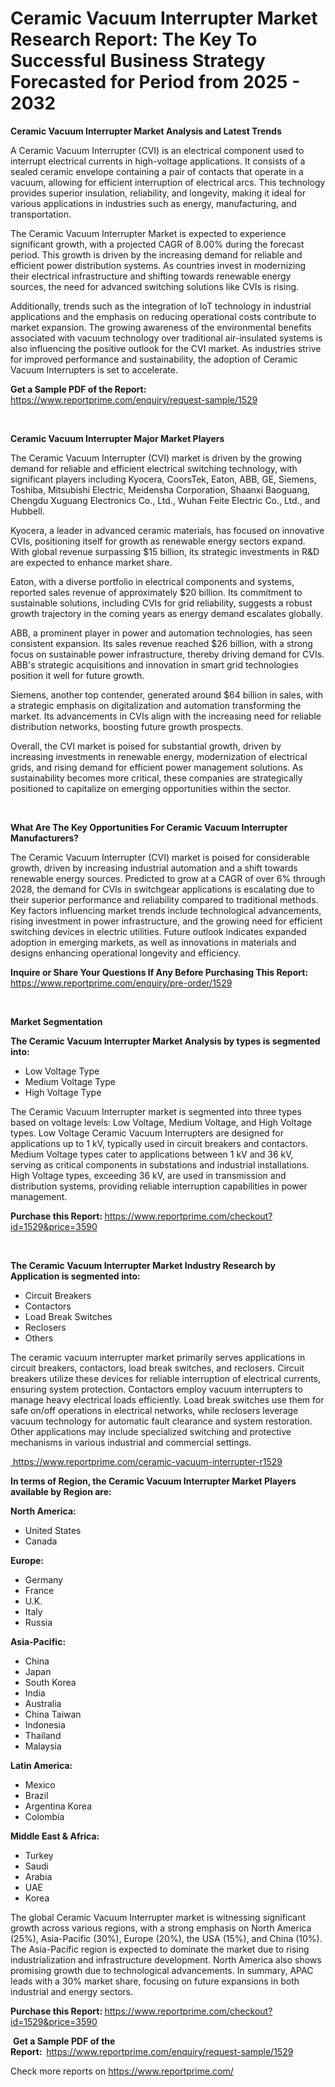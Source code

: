 <p><h1>Ceramic Vacuum Interrupter Market Research Report: The Key To Successful Business Strategy Forecasted for Period from 2025 - 2032</h1></p><p><strong>Ceramic Vacuum Interrupter Market Analysis and Latest Trends</strong></p>
<p><p>A Ceramic Vacuum Interrupter (CVI) is an electrical component used to interrupt electrical currents in high-voltage applications. It consists of a sealed ceramic envelope containing a pair of contacts that operate in a vacuum, allowing for efficient interruption of electrical arcs. This technology provides superior insulation, reliability, and longevity, making it ideal for various applications in industries such as energy, manufacturing, and transportation.</p><p>The Ceramic Vacuum Interrupter Market is expected to experience significant growth, with a projected CAGR of 8.00% during the forecast period. This growth is driven by the increasing demand for reliable and efficient power distribution systems. As countries invest in modernizing their electrical infrastructure and shifting towards renewable energy sources, the need for advanced switching solutions like CVIs is rising. </p><p>Additionally, trends such as the integration of IoT technology in industrial applications and the emphasis on reducing operational costs contribute to market expansion. The growing awareness of the environmental benefits associated with vacuum technology over traditional air-insulated systems is also influencing the positive outlook for the CVI market. As industries strive for improved performance and sustainability, the adoption of Ceramic Vacuum Interrupters is set to accelerate.</p></p>
<p><strong>Get a Sample PDF of the Report:&nbsp;</strong> <a href="https://www.reportprime.com/enquiry/request-sample/1529?utm_campaign=3188&utm_medium=2&utm_source=Github&utm_content=ia&utm_term=18032025&utm_id=ceramic-vacuum-interrupter">https://www.reportprime.com/enquiry/request-sample/1529</a></p>
<p>&nbsp;</p>
<p><strong>Ceramic Vacuum Interrupter Major Market Players</strong></p>
<p><p>The Ceramic Vacuum Interrupter (CVI) market is driven by the growing demand for reliable and efficient electrical switching technology, with significant players including Kyocera, CoorsTek, Eaton, ABB, GE, Siemens, Toshiba, Mitsubishi Electric, Meidensha Corporation, Shaanxi Baoguang, Chengdu Xuguang Electronics Co., Ltd., Wuhan Feite Electric Co., Ltd., and Hubbell.</p><p>Kyocera, a leader in advanced ceramic materials, has focused on innovative CVIs, positioning itself for growth as renewable energy sectors expand. With global revenue surpassing $15 billion, its strategic investments in R&D are expected to enhance market share.</p><p>Eaton, with a diverse portfolio in electrical components and systems, reported sales revenue of approximately $20 billion. Its commitment to sustainable solutions, including CVIs for grid reliability, suggests a robust growth trajectory in the coming years as energy demand escalates globally.</p><p>ABB, a prominent player in power and automation technologies, has seen consistent expansion. Its sales revenue reached $26 billion, with a strong focus on sustainable power infrastructure, thereby driving demand for CVIs. ABB's strategic acquisitions and innovation in smart grid technologies position it well for future growth.</p><p>Siemens, another top contender, generated around $64 billion in sales, with a strategic emphasis on digitalization and automation transforming the market. Its advancements in CVIs align with the increasing need for reliable distribution networks, boosting future growth prospects.</p><p>Overall, the CVI market is poised for substantial growth, driven by increasing investments in renewable energy, modernization of electrical grids, and rising demand for efficient power management solutions. As sustainability becomes more critical, these companies are strategically positioned to capitalize on emerging opportunities within the sector.</p></p>
<p>&nbsp;</p>
<p><strong>What Are The Key Opportunities For Ceramic Vacuum Interrupter Manufacturers?</strong></p>
<p><p>The Ceramic Vacuum Interrupter (CVI) market is poised for considerable growth, driven by increasing industrial automation and a shift towards renewable energy sources. Predicted to grow at a CAGR of over 6% through 2028, the demand for CVIs in switchgear applications is escalating due to their superior performance and reliability compared to traditional methods. Key factors influencing market trends include technological advancements, rising investment in power infrastructure, and the growing need for efficient switching devices in electric utilities. Future outlook indicates expanded adoption in emerging markets, as well as innovations in materials and designs enhancing operational longevity and efficiency.</p></p>
<p><strong>Inquire or Share Your Questions If Any Before Purchasing This Report:</strong> <a href="https://www.reportprime.com/enquiry/pre-order/1529?utm_campaign=3188&utm_medium=2&utm_source=Github&utm_content=ia&utm_term=18032025&utm_id=ceramic-vacuum-interrupter">https://www.reportprime.com/enquiry/pre-order/1529</a></p>
<p>&nbsp;</p>
<p><strong>Market Segmentation</strong></p>
<p><strong>The Ceramic Vacuum Interrupter Market Analysis by types is segmented into:</strong></p>
<p><ul><li>Low Voltage Type</li><li>Medium Voltage Type</li><li>High Voltage Type</li></ul></p>
<p><p>The Ceramic Vacuum Interrupter market is segmented into three types based on voltage levels: Low Voltage, Medium Voltage, and High Voltage types. Low Voltage Ceramic Vacuum Interrupters are designed for applications up to 1 kV, typically used in circuit breakers and contactors. Medium Voltage types cater to applications between 1 kV and 36 kV, serving as critical components in substations and industrial installations. High Voltage types, exceeding 36 kV, are used in transmission and distribution systems, providing reliable interruption capabilities in power management.</p></p>
<p><strong>Purchase this Report:&nbsp;</strong><a href="https://www.reportprime.com/checkout?id=1529&price=3590&utm_campaign=3188&utm_medium=2&utm_source=Github&utm_content=ia&utm_term=18032025&utm_id=ceramic-vacuum-interrupter">https://www.reportprime.com/checkout?id=1529&price=3590</a></p>
<p>&nbsp;</p>
<p><strong>The Ceramic Vacuum Interrupter Market Industry Research by Application is segmented into:</strong></p>
<p><ul><li>Circuit Breakers</li><li>Contactors</li><li>Load Break Switches</li><li>Reclosers</li><li>Others</li></ul></p>
<p><p>The ceramic vacuum interrupter market primarily serves applications in circuit breakers, contactors, load break switches, and reclosers. Circuit breakers utilize these devices for reliable interruption of electrical currents, ensuring system protection. Contactors employ vacuum interrupters to manage heavy electrical loads efficiently. Load break switches use them for safe on/off operations in electrical networks, while reclosers leverage vacuum technology for automatic fault clearance and system restoration. Other applications may include specialized switching and protective mechanisms in various industrial and commercial settings.</p></p>
<p><a href="https://www.reportprime.com/ceramic-vacuum-interrupter-r1529?utm_campaign=3188&utm_medium=2&utm_source=Github&utm_content=ia&utm_term=18032025&utm_id=ceramic-vacuum-interrupter">&nbsp;https://www.reportprime.com/ceramic-vacuum-interrupter-r1529</a></p>
<p><strong>In terms of Region, the Ceramic Vacuum Interrupter Market Players available by Region are:</strong></p>
<p>
    <p> <strong> North America: </strong>
        <ul>
            <li>United States</li>
            <li>Canada</li>
        </ul>
        </p> 
    <p> <strong> Europe: </strong>
        <ul>
            <li>Germany</li>
            <li>France</li>
            <li>U.K.</li>
            <li>Italy</li>
            <li>Russia</li>
        </ul>
        </p> 
    <p> <strong> Asia-Pacific: </strong>
        <ul>
            <li>China</li>
            <li>Japan</li>
            <li>South Korea</li>
            <li>India</li>
            <li>Australia</li>
            <li>China Taiwan</li>
            <li>Indonesia</li>
            <li>Thailand</li>
            <li>Malaysia</li>
        </ul>
        </p> 
    <p> <strong> Latin America: </strong>
        <ul>
            <li>Mexico</li>
            <li>Brazil</li>
            <li>Argentina Korea</li>
            <li>Colombia</li>
        </ul>
        </p> 
    <p> <strong> Middle East & Africa: </strong>
        <ul>
            <li>Turkey</li>
            <li>Saudi</li>
            <li>Arabia</li>
            <li>UAE</li>
            <li>Korea</li>
        </ul>
    </p>
    </p>
<p><p>The global Ceramic Vacuum Interrupter market is witnessing significant growth across various regions, with a strong emphasis on North America (25%), Asia-Pacific (30%), Europe (20%), the USA (15%), and China (10%). The Asia-Pacific region is expected to dominate the market due to rising industrialization and infrastructure development. North America also shows promising growth due to technological advancements. In summary, APAC leads with a 30% market share, focusing on future expansions in both industrial and energy sectors.</p></p>
<p><strong>Purchase this Report: </strong><a href="https://www.reportprime.com/checkout?id=1529&price=3590&utm_campaign=3188&utm_medium=2&utm_source=Github&utm_content=ia&utm_term=18032025&utm_id=ceramic-vacuum-interrupter">https://www.reportprime.com/checkout?id=1529&price=3590</a></p>
<p>&nbsp;<strong>Get a Sample PDF of the Report:&nbsp;&nbsp;</strong><a href="https://www.reportprime.com/enquiry/request-sample/1529?utm_campaign=3188&utm_medium=2&utm_source=Github&utm_content=ia&utm_term=18032025&utm_id=ceramic-vacuum-interrupter">https://www.reportprime.com/enquiry/request-sample/1529</a></p>
<p><strong></strong></p>
<p>Check more reports on <a href="https://www.reportprime.com/?utm_campaign=3188&utm_medium=2&utm_source=Github&utm_content=ia&utm_term=18032025&utm_id=ceramic-vacuum-interrupter">https://www.reportprime.com/</a></p>